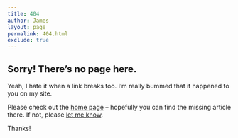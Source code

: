 ```yaml
---
title: 404
author: James
layout: page
permalink: 404.html
exclude: true
---
```


## Sorry! There&#8217;s no page here.

Yeah, I hate it when a link breaks too. I&#8217;m really bummed that it happened to you on my site.

Please check out the [home page](https://jdsteinbach) &ndash; hopefully you can find the missing article there. If not, please [let me know](/contact/).

Thanks!